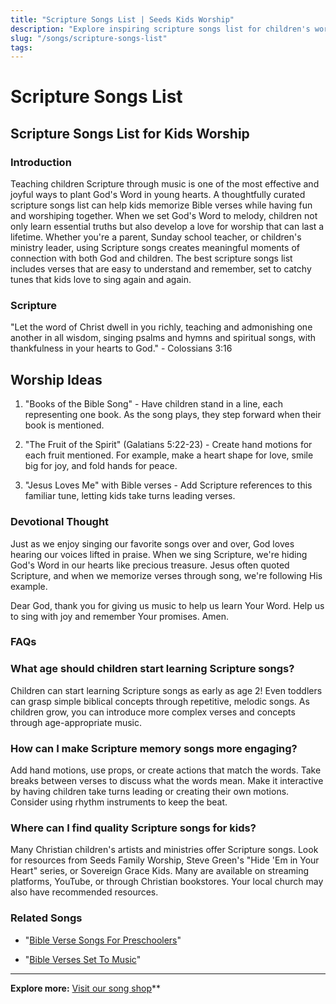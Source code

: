 ```yaml
---
title: "Scripture Songs List | Seeds Kids Worship"
description: "Explore inspiring scripture songs list for children's worship and faith development. Biblical music resources for families and ministry."
slug: "/songs/scripture-songs-list"
tags:
---
```


# Scripture Songs List

## Scripture Songs List for Kids Worship

### Introduction
Teaching children Scripture through music is one of the most effective and joyful ways to plant God's Word in young hearts. A thoughtfully curated scripture songs list can help kids memorize Bible verses while having fun and worshiping together. When we set God's Word to melody, children not only learn essential truths but also develop a love for worship that can last a lifetime. Whether you're a parent, Sunday school teacher, or children's ministry leader, using Scripture songs creates meaningful moments of connection with both God and children. The best scripture songs list includes verses that are easy to understand and remember, set to catchy tunes that kids love to sing again and again.

### Scripture
"Let the word of Christ dwell in you richly, teaching and admonishing one another in all wisdom, singing psalms and hymns and spiritual songs, with thankfulness in your hearts to God." - Colossians 3:16

## Worship Ideas
1. "Books of the Bible Song" - Have children stand in a line, each representing one book. As the song plays, they step forward when their book is mentioned.

2. "The Fruit of the Spirit" (Galatians 5:22-23) - Create hand motions for each fruit mentioned. For example, make a heart shape for love, smile big for joy, and fold hands for peace.

3. "Jesus Loves Me" with Bible verses - Add Scripture references to this familiar tune, letting kids take turns leading verses.

### Devotional Thought
Just as we enjoy singing our favorite songs over and over, God loves hearing our voices lifted in praise. When we sing Scripture, we're hiding God's Word in our hearts like precious treasure. Jesus often quoted Scripture, and when we memorize verses through song, we're following His example. 

Dear God, thank you for giving us music to help us learn Your Word. Help us to sing with joy and remember Your promises. Amen.

### FAQs

### What age should children start learning Scripture songs?
Children can start learning Scripture songs as early as age 2! Even toddlers can grasp simple biblical concepts through repetitive, melodic songs. As children grow, you can introduce more complex verses and concepts through age-appropriate music.

### How can I make Scripture memory songs more engaging?
Add hand motions, use props, or create actions that match the words. Take breaks between verses to discuss what the words mean. Make it interactive by having children take turns leading or creating their own motions. Consider using rhythm instruments to keep the beat.

### Where can I find quality Scripture songs for kids?
Many Christian children's artists and ministries offer Scripture songs. Look for resources from Seeds Family Worship, Steve Green's "Hide 'Em in Your Heart" series, or Sovereign Grace Kids. Many are available on streaming platforms, YouTube, or through Christian bookstores. Your local church may also have recommended resources.

### Related Songs

- "[Bible Verse Songs For Preschoolers](/songs/bible-verse-songs-for-preschoolers/)"

- "[Bible Verses Set To Music](/songs/bible-verses-set-to-music/)"

---

**Explore more:** [Visit our song shop](https://seedskidsworship.com/shop)**

<!-- Schema Markup -->
<script type="application/ld+json">
{
  "@context": "https://schema.org",
  "@type": "MusicRecording",
  "name": "Scripture Songs List",
  "byArtist": {
    "@type": "MusicGroup",
    "name": "Seeds Kids Worship"
  },
  "isFamilyFriendly": true,
  "url": "https://seedskidsworship.com/songs/scripture-songs-list/"
}
</script>